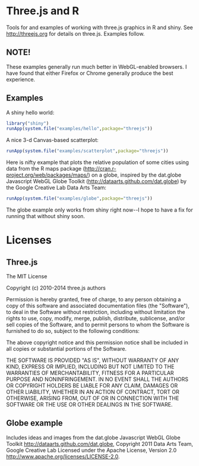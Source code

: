 # Three.js and R

Tools for and examples of working with three.js graphics in R and shiny.
See http://threejs.org for details on three.js.  Examples follow.

## NOTE!

These examples generally run much better in WebGL-enabled browsers.
I have found that either Firefox or Chrome generally produce the
best experience.

## Examples

A shiny hello world:
```r
library("shiny")
runApp(system.file("examples/hello",package="threejs"))
```

A nice 3-d Canvas-based scatterplot:
```r
runApp(system.file("examples/scatterplot",package="threejs"))
```

Here is nifty example that plots the relative population of some cities using
data from the R maps package (http://cran.r-project.org/web/packages/maps/)
on a globe, inspired by the  dat.globe Javascript WebGL Globe Toolkit
(http://dataarts.github.com/dat.globe) by the Google Creative Lab Data Arts
Team:
```r
runApp(system.file("examples/globe",package="threejs"))
```
The globe example only works from shiny right now--I hope to have a fix
for running that without shiny soon.

# Licenses

## Three.js

The MIT License

Copyright (c) 2010-2014 three.js authors

Permission is hereby granted, free of charge, to any person obtaining a copy
of this software and associated documentation files (the "Software"), to deal
in the Software without restriction, including without limitation the rights
to use, copy, modify, merge, publish, distribute, sublicense, and/or sell
copies of the Software, and to permit persons to whom the Software is
furnished to do so, subject to the following conditions:

The above copyright notice and this permission notice shall be included in
all copies or substantial portions of the Software.

THE SOFTWARE IS PROVIDED "AS IS", WITHOUT WARRANTY OF ANY KIND, EXPRESS OR
IMPLIED, INCLUDING BUT NOT LIMITED TO THE WARRANTIES OF MERCHANTABILITY,
FITNESS FOR A PARTICULAR PURPOSE AND NONINFRINGEMENT. IN NO EVENT SHALL THE
AUTHORS OR COPYRIGHT HOLDERS BE LIABLE FOR ANY CLAIM, DAMAGES OR OTHER
LIABILITY, WHETHER IN AN ACTION OF CONTRACT, TORT OR OTHERWISE, ARISING FROM,
OUT OF OR IN CONNECTION WITH THE SOFTWARE OR THE USE OR OTHER DEALINGS IN
THE SOFTWARE.

## Globe example

Includes ideas and images from the dat.globe Javascript WebGL Globe Toolkit
http://dataarts.github.com/dat.globe,
Copyright 2011 Data Arts Team, Google Creative Lab
Licensed under the Apache License, Version 2.0
http://www.apache.org/licenses/LICENSE-2.0.

